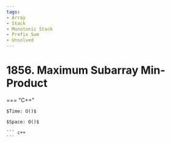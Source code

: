 ```yaml
---
tags:
- Array
- Stack
- Monotonic Stack
- Prefix Sum
- Unsolved
---
```



# 1856. Maximum Subarray Min-Product

=== "C++"

    $Time: O()$

    $Space: O()$

    ``` c++
    ```